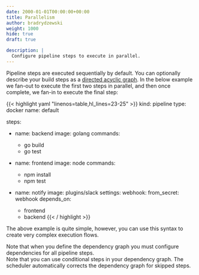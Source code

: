 ```yaml
---
date: 2000-01-01T00:00:00+00:00
title: Parallelism
author: bradrydzewski
weight: 1000
hide: true
draft: true

description: |
  Configure pipeline steps to execute in parallel.
---
```


Pipeline steps are executed sequentially by default. You can optionally describe your build steps as a [directed acyclic graph](https://en.wikipedia.org/wiki/Directed_acyclic_graph). In the below example we fan-out to execute the first two steps in parallel, and then once complete, we fan-in to execute the final step:

{{< highlight yaml "linenos=table,hl_lines=23-25" >}}
kind: pipeline
type: docker
name: default

steps:
- name: backend
  image: golang
  commands:
  - go build
  - go test

- name: frontend
  image: node
  commands:
  - npm install
  - npm test

- name: notify
  image: plugins/slack
  settings:
    webhook:
      from_secret: webhook
  depends_on:
  - frontend
  - backend
{{< / highlight >}}

The above example is quite simple, however, you can use this syntax to create very complex execution flows.

<div class="alert alert-warn">
Note that when you define the dependency graph you must configure dependencies for all pipeline steps.
</div>

<div class="alert alert-info">
Note that you can use conditional steps in your dependency graph. The scheduler automatically corrects the dependency graph for skipped steps.
</div>

